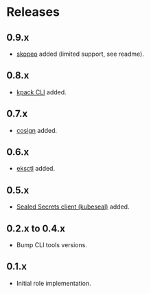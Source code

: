 # Releases

## 0.9.x

- [skopeo](https://github.com/containers/skopeo) added (limited support, see readme).

## 0.8.x

- [kpack CLI](https://github.com/vmware-tanzu/kpack-cli) added.

## 0.7.x

- [cosign](https://docs.sigstore.dev/cosign/overview/) added.

## 0.6.x

- [eksctl](https://eksctl.io/) added.

## 0.5.x

- [Sealed Secrets client (kubeseal)](https://github.com/bitnami-labs/sealed-secrets) added.

## 0.2.x to 0.4.x

- Bump CLI tools versions.

## 0.1.x

- Initial role implementation.

